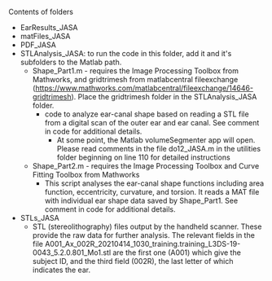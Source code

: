 Contents of folders
- EarResults_JASA
- matFiles_JASA
- PDF_JASA
- STLAnalysis_JASA: to run the code in this folder, add it and it's subfolders to the Matlab path.
    - Shape_Part1.m - requires the Image Processing Toolbox from Mathworks, and gridtrimesh from matlabcentral fileexchange (https://www.mathworks.com/matlabcentral/fileexchange/14646-gridtrimesh). Place the gridtrimesh folder in the STLAnalysis_JASA folder.
        - code to analyze ear-canal shape based on reading a STL file from a digital scan of the outer ear and ear canal. See comment in code for additional details.
            - At some point, the Matlab volumeSegmenter app will open. Please read comments in the file do12_JASA.m in the utilities folder beginning on line 110 for detailed instructions
    - Shape_Part2.m - requires the Image Processing Toolbox and Curve Fitting Toolbox from Mathworks
        - This script analyses the ear-canal shape functions including area function, eccentricity, curvature, and torsion. It reads a MAT file with individual ear shape data saved by Shape_Part1. See comment in code for additional details.
- STLs_JASA 
    - STL (stereolithography) files output by the handheld scanner. These provide the raw data for further analysis. The relevant fields in the file A001_Ax_002R_20210414_1030_training.training_L3DS-19-0043_5.2.0.801_Mo1.stl are the first one (A001) which give the subject ID, and the third field (002R), the last letter of which indicates the ear.
